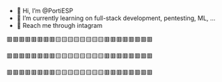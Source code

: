 - 👋 Hi, I’m @PortiESP
- 🌱 I’m currently learning on full-stack development, pentesting, ML, ...
- 📮 Reach me through intagram


🟥🟥🟥🟥🟥🟥🟥🟥🟨🟨🟨🟨🟨🟨🟨🟨🟥🟥🟥🟥🟥🟥🟥🟥

🟥🟥🟥🟥🟥🟥🟥🟥🟨🟨🟨🟨🟨🟨🟨🟨🟥🟥🟥🟥🟥🟥🟥🟥

🟥🟥🟥🟥🟥🟥🟥🟥🟨🟨🟨🟨🟨🟨🟨🟨🟥🟥🟥🟥🟥🟥🟥🟥

<!---
PortiESP/PortiESP is a ✨ special ✨ repository because its `README.md` (this file) appears on your GitHub profile.
You can click the Preview link to take a look at your changes.
--->
